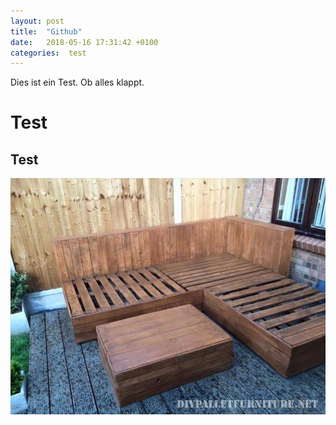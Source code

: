 ```yaml
---
layout: post
title:  "Github"
date:   2018-05-16 17:31:42 +0100
categories:  test
---
```

Dies ist ein Test. Ob alles klappt.

# Test
## Test
![Alternativer Text](/pictures/sofa.2.jpg)

